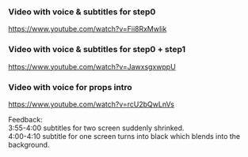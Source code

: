 ### Video with voice & subtitles for step0
https://www.youtube.com/watch?v=Fii8RxMwIik

### Video with voice & subtitles for step0 + step1
https://www.youtube.com/watch?v=JawxsgxwppU

### Video with voice for props intro
https://www.youtube.com/watch?v=rcU2bQwLnVs

Feedback:  
3:55-4:00 subtitles for two screen suddenly shrinked.   
4:00-4:10 subtitle for one screen turns into black which blends into the background. 

